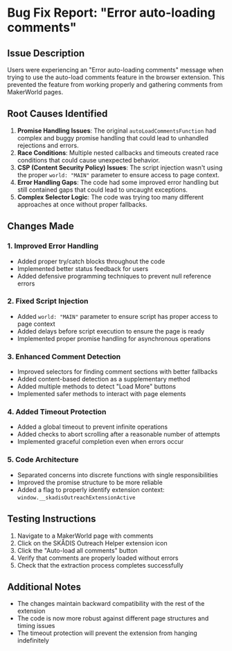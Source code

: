# Bug Fix Report: "Error auto-loading comments"

## Issue Description
Users were experiencing an "Error auto-loading comments" message when trying to use the auto-load comments feature in the browser extension. This prevented the feature from working properly and gathering comments from MakerWorld pages.

## Root Causes Identified
1. **Promise Handling Issues**: The original `autoLoadCommentsFunction` had complex and buggy promise handling that could lead to unhandled rejections and errors.
2. **Race Conditions**: Multiple nested callbacks and timeouts created race conditions that could cause unexpected behavior.
3. **CSP (Content Security Policy) Issues**: The script injection wasn't using the proper `world: "MAIN"` parameter to ensure access to page context.
4. **Error Handling Gaps**: The code had some improved error handling but still contained gaps that could lead to uncaught exceptions.
5. **Complex Selector Logic**: The code was trying too many different approaches at once without proper fallbacks.

## Changes Made

### 1. Improved Error Handling
- Added proper try/catch blocks throughout the code
- Implemented better status feedback for users
- Added defensive programming techniques to prevent null reference errors

### 2. Fixed Script Injection
- Added `world: "MAIN"` parameter to ensure script has proper access to page context
- Added delays before script execution to ensure the page is ready
- Implemented proper promise handling for asynchronous operations

### 3. Enhanced Comment Detection
- Improved selectors for finding comment sections with better fallbacks
- Added content-based detection as a supplementary method
- Added multiple methods to detect "Load More" buttons
- Implemented safer methods to interact with page elements

### 4. Added Timeout Protection
- Added a global timeout to prevent infinite operations
- Added checks to abort scrolling after a reasonable number of attempts
- Implemented graceful completion even when errors occur

### 5. Code Architecture
- Separated concerns into discrete functions with single responsibilities
- Improved the promise structure to be more reliable
- Added a flag to properly identify extension context: `window.__skadisOutreachExtensionActive`

## Testing Instructions
1. Navigate to a MakerWorld page with comments
2. Click on the SKÅDIS Outreach Helper extension icon
3. Click the "Auto-load all comments" button
4. Verify that comments are properly loaded without errors
5. Check that the extraction process completes successfully

## Additional Notes
- The changes maintain backward compatibility with the rest of the extension
- The code is now more robust against different page structures and timing issues
- The timeout protection will prevent the extension from hanging indefinitely
